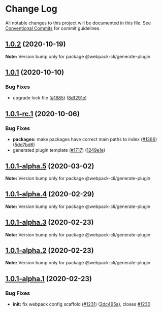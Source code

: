 # Change Log

All notable changes to this project will be documented in this file.
See [Conventional Commits](https://conventionalcommits.org) for commit guidelines.

## [1.0.2](https://github.com/webpack/webpack-cli/compare/@webpack-cli/generate-plugin@1.0.1...@webpack-cli/generate-plugin@1.0.2) (2020-10-19)

**Note:** Version bump only for package @webpack-cli/generate-plugin

## [1.0.1](https://github.com/webpack/webpack-cli/compare/@webpack-cli/generate-plugin@1.0.1-rc.1...@webpack-cli/generate-plugin@1.0.1) (2020-10-10)

### Bug Fixes

-   upgrade lock file ([#1885](https://github.com/webpack/webpack-cli/issues/1885)) ([8df291e](https://github.com/webpack/webpack-cli/commit/8df291eef0fad7c91d912b158b3c2915cddfacd1))

## [1.0.1-rc.1](https://github.com/webpack/webpack-cli/compare/@webpack-cli/generate-plugin@1.0.1-alpha.5...@webpack-cli/generate-plugin@1.0.1-rc.1) (2020-10-06)

### Bug Fixes

-   **packages:** make packages have correct main paths to index ([#1366](https://github.com/webpack/webpack-cli/issues/1366)) ([5dd7bd6](https://github.com/webpack/webpack-cli/commit/5dd7bd62046568481996e48328b15a335557f8ae))
-   generated plugin template ([#1717](https://github.com/webpack/webpack-cli/issues/1717)) ([1249e1e](https://github.com/webpack/webpack-cli/commit/1249e1e2c10ad2e2c1832fa1f2ac6f4b12dabd6c))

## [1.0.1-alpha.5](https://github.com/ematipico/webpack-cli/compare/@webpack-cli/generate-plugin@1.0.1-alpha.4...@webpack-cli/generate-plugin@1.0.1-alpha.5) (2020-03-02)

**Note:** Version bump only for package @webpack-cli/generate-plugin

## [1.0.1-alpha.4](https://github.com/ematipico/webpack-cli/compare/@webpack-cli/generate-plugin@1.0.1-alpha.3...@webpack-cli/generate-plugin@1.0.1-alpha.4) (2020-02-29)

**Note:** Version bump only for package @webpack-cli/generate-plugin

## [1.0.1-alpha.3](https://github.com/ematipico/webpack-cli/compare/@webpack-cli/generate-plugin@1.0.1-alpha.2...@webpack-cli/generate-plugin@1.0.1-alpha.3) (2020-02-23)

**Note:** Version bump only for package @webpack-cli/generate-plugin

## [1.0.1-alpha.2](https://github.com/webpack/webpack-cli/compare/@webpack-cli/generate-plugin@1.0.1-alpha.1...@webpack-cli/generate-plugin@1.0.1-alpha.2) (2020-02-23)

**Note:** Version bump only for package @webpack-cli/generate-plugin

## [1.0.1-alpha.1](https://github.com/webpack/webpack-cli/compare/@webpack-cli/generate-plugin@1.0.1-alpha.0...@webpack-cli/generate-plugin@1.0.1-alpha.1) (2020-02-23)

### Bug Fixes

-   **init:** fix webpack config scaffold ([#1231](https://github.com/webpack/webpack-cli/issues/1231)) ([2dc495a](https://github.com/webpack/webpack-cli/commit/2dc495a8d050d28478c6c2533d7839e9ff78d76c)), closes [#1230](https://github.com/webpack/webpack-cli/issues/1230)

